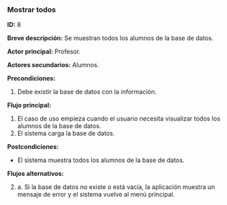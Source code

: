 ### Mostrar todos

**ID:** 8

**Breve descripción:** Se muestran todos los alumnos de la base de datos.

**Actor principal:** Profesor.

**Actores secundarios:** Alumnos.

**Precondiciones:**

1. Debe existir la base de datos con la información.

**Flujo principal:**

1. El caso de uso empieza cuando el usuario necesita visualizar todos los alumnos de la base de datos.
2. El sistema carga la base de datos.

**Postcondiciones:**

* El sistema muestra todos los alumnos de la base de datos.

**Flujos alternativos:**

2. a. Si la base de datos no existe o está vacía, la aplicación muestra un mensaje de error y el sistema vuelve al menú principal.
